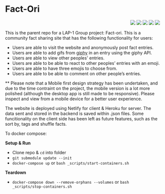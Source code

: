 # Fact-Ori
<p align="right">
 <img src="https://img.shields.io/github/last-commit/Shavvimal/Fact-Ori" />
 <img src="https://img.shields.io/github/issues/Shavvimal/Fact-Ori" />
 <img src="https://img.shields.io/github/languages/count/Shavvimal/Fact-Ori" />
 <img src="https://img.shields.io/github/languages/code-size/Shavvimal/Fact-Ori" />
 <img src="https://img.shields.io/tokei/lines/github/shavvimal/fact-ori" />
</p> 
 
This is the parent repo for a LAP-1 Group project: Fact-ori. This is a community fact sharing site that has the following functionality for users: 
- Users are able to visit the website and anonymously post fact entries.
- Users are able to add gifs from [giphy](https://developers.giphy.com/docs/api#quick-start-guide) in an entry using the giphy API.
- Users are able to view other peoples' entries.
- Users are able to be able to react to other peoples’ entries with an emoji.
- Users are able to have three emojis to choose from.
- Users are able to be able to comment on other people’s entries.

** Please note that a Mobile first design strategy has been undertaken, and due to the time contraint on the project, the mobile version is a lot more polished (although the desktop app is still made to be responsive). Please inspect and view from a mobile device for a better user experience.

The website is deployed using Netlify for client & Heroku for server. The data sent and stored in the backend is saved within .json files. Some funcitionality on the client side has been left as future features, such as the sort by, tags and shuffle facts. 

To docker compose: 

**Setup & Run**
- Clone repo & `cd` into folder
- `git submodule update --init`
- `docker-compose up` or `bash _scripts/start-containers.sh`

**Teardown**
- `docker-compose down --remove-orphans --volumes` or `bash _scripts/stop-containers.sh`